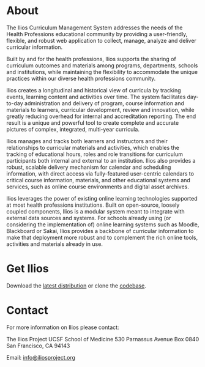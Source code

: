 # About

The Ilios Curriculum Management System addresses the needs of the Health Professions educational community by providing a user-friendly, flexible, and robust web application to collect, manage, analyze and deliver curricular information.

Built by and for the health professions, Ilios supports the sharing of curriculum outcomes and materials among programs, departments, schools and institutions, while maintaining the flexibility to accommodate the unique practices within our diverse health professions community.

Ilios creates a longitudinal and historical view of curricula by tracking events, learning content and activities over time. The system facilitates day-to-day administration and delivery of program, course information and materials to learners, curricular development, review and innovation, while greatly reducing overhead for internal and accreditation reporting. The end result is a unique and powerful tool to create complete and accurate pictures of complex, integrated, multi-year curricula.

Ilios manages and tracks both learners and instructors and their relationships to curricular materials and activities, which enables the tracking of educational hours, roles and role transitions for curriculum participants both internal and external to an institution. Ilios also provides a robust, scalable delivery mechanism for calendar and scheduling information, with direct access via fully-featured user-centric calendars to critical course information, materials, and other educational systems and services, such as online course environments and digital asset archives.

Ilios leverages the power of existing online learning technologies supported at most health professions institutions. Built on open-source, loosely coupled components, Ilios  is a modular system meant to integrate with external data sources and systems. For schools already using (or considering the implementation of) online learning systems such as Moodle, Blackboard or Sakai, Ilios provides a backbone of curricular information to make that deployment more robust and to complement the rich online tools, activities and materials already in use.

# Get Ilios

Download the [latest distribution](https://github.com/ilios/ilios/releases) or clone the [codebase](https://github.com/ilios/ilios).

# Contact

For more information on Ilios please contact:

The Ilios Project
UCSF School of Medicine
530 Parnassus Avenue
Box 0840
San Francisco, CA 94143  

Email: info@iliosproject.org
